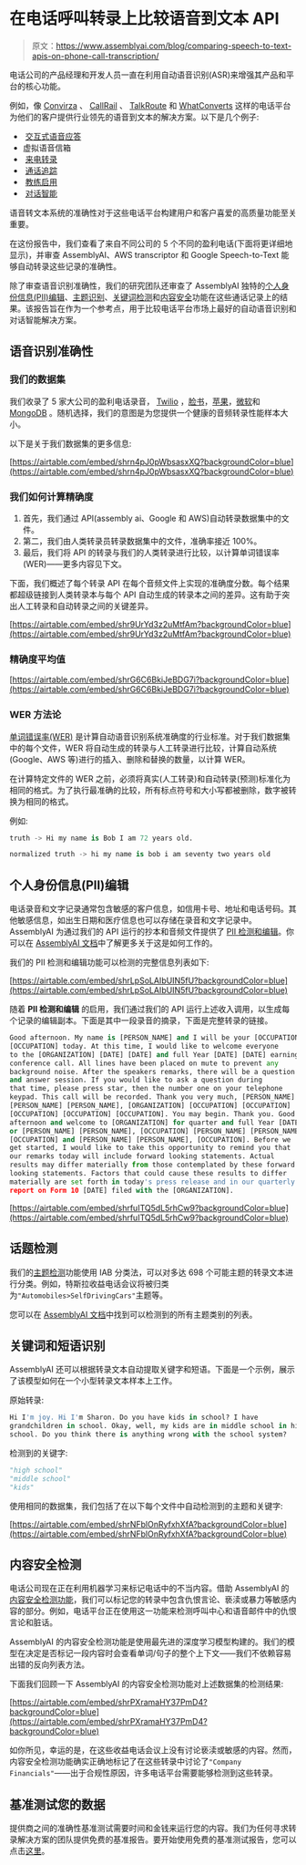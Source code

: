 # 在电话呼叫转录上比较语音到文本 API

> 原文：<https://www.assemblyai.com/blog/comparing-speech-to-text-apis-on-phone-call-transcription/>

电话公司的产品经理和开发人员一直在利用自动语音识别(ASR)来增强其产品和平台的核心功能。

例如，像 [Convirza](http://convirza.com/?undefined) 、 [CallRail](http://callrail.com/?undefined) 、 [TalkRoute](http://talkroute.com/?undefined) 和 [WhatConverts](http://whatconverts.com/?undefined) 这样的电话平台为他们的客户提供行业领先的语音到文本的解决方案。以下是几个例子:

*   ‍ [交互式语音应答](https://www.convirza.com/)
*   [‍](https://www.convirza.com/ivr/?undefined)虚拟语音信箱
*   ‍ [来电转录](https://www.pickleai.com/)
*   [‍](https://www.pickleai.com/features?undefined) [通话追踪](https://www.whatconverts.com/features/lead-tracking/call-tracking/?undefined)
*   [‍](https://www.whatconverts.com/features/lead-tracking/call-tracking/?undefined) [教练启用](https://voiceops.com/?undefined)
*   [‍](https://voiceops.com/?undefined) [对话智能](https://www.callrail.com/conversation-intelligence/?undefined)

语音转文本系统的准确性对于这些电话平台构建用户和客户喜爱的高质量功能至关重要。

在这份报告中，我们查看了来自不同公司的 5 个不同的盈利电话(下面将更详细地显示)，并审查 AssemblyAI、AWS transcriptor 和 Google Speech-to-Text 能够自动转录这些记录的准确性。

除了审查语音识别准确性，我们的研究团队还审查了 AssemblyAI 独特的[个人身份信息(PII)编辑](https://docs.assemblyai.com/all-guides/redact-pii-from-transcriptions?undefined)、[主题识别](https://docs.assemblyai.com/enterprise/iab-categorization?undefined)、[关键词检测](https://docs.assemblyai.com/all-guides/auto-detecting-key-phrases-words-in-the-transcription-text?undefined)和[内容安全](https://docs.assemblyai.com/enterprise/content-safety-detection?undefined)功能在这些通话记录上的结果。该报告旨在作为一个参考点，用于比较电话平台市场上最好的自动语音识别和对话智能解决方案。

## 语音识别准确性

### 我们的数据集

我们收录了 5 家大公司的盈利电话录音， [Twilio](http://twilio.com/) ，[脸书](http://facebook.com/)，[苹果](http://apple.com/)，[微软](http://microsoft.com/)和 [MongoDB](http://mongodb.com/) 。随机选择，我们的意图是为您提供一个健康的音频转录性能样本大小。

以下是关于我们数据集的更多信息:

[https://airtable.com/embed/shrn4pJ0pWbsasxXQ?backgroundColor=blue](https://airtable.com/embed/shrn4pJ0pWbsasxXQ?backgroundColor=blue)

### 我们如何计算精确度

1.  首先，我们通过 API(assembly ai、Google 和 AWS)自动转录数据集中的文件。
2.  第二，我们由人类转录员转录数据集中的文件，准确率接近 100%。
3.  最后，我们将 API 的转录与我们的人类转录进行比较，以计算单词错误率(WER)——更多内容见下文。

下面，我们概述了每个转录 API 在每个音频文件上实现的准确度分数。每个结果都超级链接到人类转录本与每个 API 自动生成的转录本之间的差异。这有助于突出人工转录和自动转录之间的关键差异。

[https://airtable.com/embed/shr9UrYd3z2uMtfAm?backgroundColor=blue](https://airtable.com/embed/shr9UrYd3z2uMtfAm?backgroundColor=blue)

### 精确度平均值

[https://airtable.com/embed/shrG6C6BkiJeBDG7i?backgroundColor=blue](https://airtable.com/embed/shrG6C6BkiJeBDG7i?backgroundColor=blue)

### WER 方法论

[单词错误率(WER)](https://en.wikipedia.org/wiki/Word_error_rate?undefined) 是计算自动语音识别系统准确度的行业标准。对于我们数据集中的每个文件，WER 将自动生成的转录与人工转录进行比较，计算自动系统(Google、AWS 等)进行的插入、删除和替换的数量，以计算 WER。

在计算特定文件的 WER 之前，必须将真实(人工转录)和自动转录(预测)标准化为相同的格式。为了执行最准确的比较，所有标点符号和大小写都被删除，数字被转换为相同的格式。

例如:

```py
truth -> Hi my name is Bob I am 72 years old.

normalized truth -> hi my name is bob i am seventy two years old
```

## 个人身份信息(PII)编辑

电话录音和文字记录通常包含敏感的客户信息，如信用卡号、地址和电话号码。其他敏感信息，如出生日期和医疗信息也可以存储在录音和文字记录中。AssemblyAI 为通过我们的 API 运行的抄本和音频文件提供了 [PII 检测和编辑](https://docs.assemblyai.com/all-guides/redact-pii-from-transcriptions?undefined)。你可以在 [AssemblyAI 文档](https://docs.assemblyai.com/all-guides/redact-pii-from-transcriptions?undefined)中了解更多关于这是如何工作的。

我们的 PII 检测和编辑功能可以检测的完整信息列表如下:

[https://airtable.com/embed/shrLpSoLAIbUIN5fU?backgroundColor=blue](https://airtable.com/embed/shrLpSoLAIbUIN5fU?backgroundColor=blue)

随着 ****PII 检测和编辑**** 的启用，我们通过我们的 API 运行上述收入调用，以生成每个记录的编辑副本。下面是其中一段录音的摘录，下面是完整转录的链接。

```py
Good afternoon. My name is [PERSON_NAME] and I will be your [OCCUPATION] 
[OCCUPATION] today. At this time, I would like to welcome everyone
to the [ORGANIZATION] [DATE] [DATE] and full Year [DATE] [DATE] earnings
conference call. All lines have been placed on mute to prevent any
background noise. After the speakers remarks, there will be a question
and answer session. If you would like to ask a question during
that time, please press star, then the number one on your telephone
keypad. This call will be recorded. Thank you very much, [PERSON_NAME]
[PERSON_NAME] [PERSON_NAME], [ORGANIZATION] [OCCUPATION] [OCCUPATION]
[OCCUPATION] [OCCUPATION] [OCCUPATION]. You may begin. Thank you. Good
afternoon and welcome to [ORGANIZATION] for quarter and full Year [DATE] [DATE] earnings conference call. Joining me today to discuss our results
or [PERSON_NAME] [PERSON_NAME], [OCCUPATION] [PERSON_NAME] [PERSON_NAME]
[OCCUPATION] and [PERSON_NAME] [PERSON_NAME], [OCCUPATION]. Before we
get started, I would like to take this opportunity to remind you that
our remarks today will include forward looking statements. Actual
results may differ materially from those contemplated by these forward
looking statements. Factors that could cause these results to differ
materially are set forth in today's press release and in our quarterly
report on Form 10 [DATE] filed with the [ORGANIZATION]. 
```

[https://airtable.com/embed/shrfuITQ5dL5rhCw9?backgroundColor=blue](https://airtable.com/embed/shrfuITQ5dL5rhCw9?backgroundColor=blue)

## 话题检测

我们的[主题检测](https://docs.assemblyai.com/enterprise/iab-categorization?undefined)功能使用 IAB 分类法，可以对多达 698 个可能主题的转录文本进行分类。例如，特斯拉收益电话会议将被归类为`"Automobiles>SelfDrivingCars"`主题等。

您可以在 [AssemblyAI 文档](https://docs.assemblyai.com/enterprise/iab-categorization?undefined)中找到可以检测到的所有主题类别的列表。

## 关键词和短语识别

AssemblyAI 还可以根据转录文本自动提取关键字和短语。下面是一个示例，展示了该模型如何在一个小型转录文本样本上工作。

原始转录:

```py
Hi I'm joy. Hi I'm Sharon. Do you have kids in school? I have 
grandchildren in school. Okay, well, my kids are in middle school in high
school. Do you think there is anything wrong with the school system?
```

检测到的关键字:

```py
"high school"
"middle school"
"kids"
```

使用相同的数据集，我们包括了在以下每个文件中自动检测到的主题和关键字:

[https://airtable.com/embed/shrNFblOnRyfxhXfA?backgroundColor=blue](https://airtable.com/embed/shrNFblOnRyfxhXfA?backgroundColor=blue)

## 内容安全检测

电话公司现在正在利用机器学习来标记电话中的不当内容。借助 AssemblyAI 的[内容安全检测功能](https://docs.assemblyai.com/enterprise/content-safety-detection?undefined)，我们可以标记您的转录中包含仇恨言论、亵渎或暴力等敏感内容的部分。例如，电话平台正在使用这一功能来检测呼叫中心和语音邮件中的仇恨言论和脏话。

AssemblyAI 的内容安全检测功能是使用最先进的深度学习模型构建的。我们的模型在决定是否标记一段内容时会查看单词/句子的整个上下文——我们不依赖容易出错的反向列表方法。

下面我们回顾一下 AssemblyAI 的内容安全检测功能对上述数据集的检测结果:

[https://airtable.com/embed/shrPXramaHY37PmD4?backgroundColor=blue](https://airtable.com/embed/shrPXramaHY37PmD4?backgroundColor=blue)

如你所见，幸运的是，在这些收益电话会议上没有讨论亵渎或敏感的内容。然而，内容安全检测功能确实正确地标记了在这些转录中讨论了`"Company Financials"`——出于合规性原因，许多电话平台需要能够检测到这些转录。

## 基准测试您的数据

提供商之间的准确性基准测试需要时间和金钱来运行您的内容。我们为任何寻求转录解决方案的团队提供免费的基准报告。要开始使用免费的基准测试报告，您可以点击[这里](https://www.assemblyai.com/benchmark)。‍‍